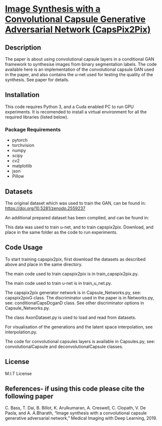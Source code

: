 # [Image Synthesis with a Convolutional Capsule Generative Adversarial Network (CapsPix2Pix)](https://openreview.net/forum?id=rJen0zC1lE)
## Description
The paper is about using convolutional capsule layers in a conditional GAN framework to synthesise images from binary segmentation labels. The code available here is an implementation of the convolutional capsule GAN used in the paper, and also contains the u-net used for testing the quality of the synthesis. See paper for details.

## Installation
This code requires Python 3, and a Cuda enabled PC to run GPU experiments. It is recomended to install a virtual environment for all the required libraries (listed below).

### Package Requirements 
* pytorch
* torchvision
* numpy
* scipy
* cv2
* matplotlib
* json
* Pillow

## Datasets
The original dataset which was used to train the GAN, can be found in:
https://doi.org/10.5281/zenodo.2559237

An additional prepared dataset has been complied, and can be found in:

This data was used to train u-net, and to train capspix2pix. Download, and place in the same folder as the code to run experiments.

## Code Usage
To start training capspix2pix, first download the datasets as described above and place in the same directory. 

The main code used to train capspix2pix is in train_capspix2pix.py.

The main code used to train u-net is in train_u_net.py.

The capspix2pix generator network is in Capsule_Networks.py, see: capspix2pixG class. The discriminator used in the paper is in Networks.py, see: conditionalCapsDcganD class. See other discriminator options in Capsule_Networks.py.

The class AxonDataset.py is used to load and read from datasets.

For visualisation of the generations and the latent space interpolation, see interpolation.py.

The code for convolutional capsules layers is available in Capsules.py, see: convolutionalCapsule and deconvolutionalCapsule classes.


## License
M.I.T License

## References- if using this code please cite the following paper 
C. Bass, T. Dai, B. Billot, K. Arulkumaran, A. Creswell, C. Clopath, V. De Paola, and A. A.Bharath, “Image synthesis with a convolutional capsule generative adversarial network,” Medical Imaging with Deep Learning, 2019.


